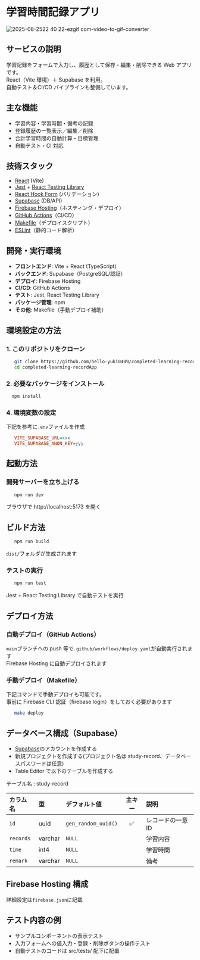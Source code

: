 # 学習時間記録アプリ

![2025-08-2522 40 22-ezgif com-video-to-gif-converter](https://github.com/user-attachments/assets/e6d104cf-32ec-4e06-8037-4397167cd556)

## サービスの説明

学習記録をフォームで入力し、履歴として保存・編集・削除できる Web アプリです。  
React（Vite 環境）＋ Supabase を利用。  
自動テスト＆CI/CD パイプラインも整備しています。

## 主な機能

- 学習内容・学習時間・備考の記録
- 登録履歴の一覧表示／編集／削除
- 合計学習時間の自動計算・目標管理
- 自動テスト・CI 対応

## 技術スタック

- [React](https://react.dev/) (Vite)
- [Jest](https://jestjs.io/) + [React Testing Library](https://testing-library.com/)
- [React Hook Form](https://react-hook-form.com/) (バリデーション)
- [Supabase](https://supabase.com/) (DB/API)
- [Firebase Hosting](https://firebase.google.com/?hl=ja)（ホスティング・デプロイ）
- [GitHub Actions](https://docs.github.com/ja/actions)（CI/CD）
- [Makefile](https://www.gnu.org/software/make/manual/make.html)（デプロイスクリプト）
- [ESLint](https://eslint.org/)（静的コード解析）

## 開発・実行環境

- **フロントエンド**: Vite + React (TypeScript)
- **バックエンド**: Supabase（PostgreSQL/認証）
- **デプロイ**: Firebase Hosting
- **CI/CD**: GitHub Actions
- **テスト**: Jest, React Testing Library
- **パッケージ管理**: npm
- **その他**: Makefile（手動デプロイ補助）

## 環境設定の方法

### 1. このリポジトリをクローン

```bash
   git clone https://github.com/hello-yuki0409/completed-learning-recordApp
   cd completed-learning-recordApp
```

### 2. 必要なパッケージをインストール

```bash
  npm install
```

### 4. 環境変数の設定

下記を参考に`.env`ファイルを作成

```ini
   VITE_SUPABASE_URL=xxx
   VITE_SUPABASE_ANON_KEY=yyy
```

## 起動方法

### 開発サーバーを立ち上げる

```bash
   npm run dev
```

ブラウザで http://localhost:5173 を開く

## ビルド方法

```bash
   npm run build
```

`dist/`フォルダが生成されます

### テストの実行

```bash
   npm run test
```

Jest + React Testing Library で自動テストを実行

## デプロイ方法

### 自動デプロイ（GitHub Actions）

`main`ブランチへの push 等で`.github/workflows/deploy.yaml`が自動実行されます<br>
Firebase Hosting に自動デプロイされます

### 手動デプロイ（Makefile）

下記コマンドで手動デプロイも可能です。<br>
事前に Firebase CLI 認証（firebase login）をしておく必要があります

```bash
   make deploy
```

## データベース構成（Supabase）

- [Supabase](https://supabase.com/)のアカウントを作成する
- 新規プロジェクトを作成する(プロジェクト名は study-record、データベースパスワードは任意)
- Table Editor で以下のテーブルを作成する

テーブル名 : study-record

| カラム名  | 型      | デフォルト値        | 主キー | 説明              |
| :-------- | :------ | :------------------ | :----: | :---------------- |
| `id`      | uuid    | `gen_random_uuid()` |   ✅   | レコードの一意 ID |
| `records` | varchar | `NULL`              |        | 学習内容          |
| `time`    | int4    | `NULL`              |        | 学習時間          |
| `remark`  | varchar | `NULL`              |        | 備考              |

## Firebase Hosting 構成

詳細設定は`firebase.json`に記載

## テスト内容の例

- サンプルコンポーネントの表示テスト
- 入力フォームへの値入力・登録・削除ボタンの操作テスト
- 自動テストのコードは src/tests/ 配下に配置

